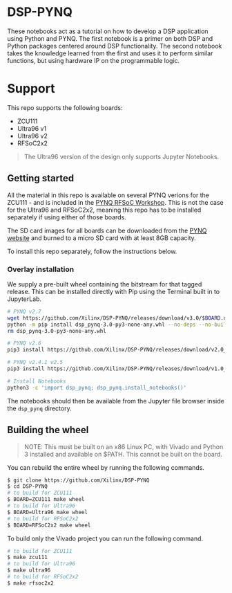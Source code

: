 # DSP-PYNQ
These notebooks act as a tutorial on how to develop a DSP application using Python and PYNQ. The first notebook is a primer on both DSP and Python packages centered around DSP functionality. The second notebook takes the knowledge learned from the first and uses it to perform similar functions, but using hardware IP on the programmable logic.

# Support
This repo supports the following boards:
   - ZCU111
   - Ultra96 v1
   - Ultra96 v2
   - RFSoC2x2
   
> The Ultra96 version of the design only supports Jupyter Notebooks.

## Getting started
All the material in this repo is available on several PYNQ verions for the ZCU111 - and is included in the [PYNQ RFSoC Workshop](https://github.com/Xilinx/PYNQ_RFSOC_Workshop). This is not the case for the Ultra96 and RFSoC2x2, meaning this repo has to be installed separately if using either of those boards.

The SD card images for all boards can be downloaded from the [PYNQ website](http://www.pynq.io/board.html) and burned to a micro SD card with at least 8GB capacity.

To install this repo separately, follow the instructions below.

### Overlay installation
We supply a pre-built wheel containing the bitstream for that tagged release. This can be installed directly with Pip using the Terminal built in to JupyterLab.

```bash
# PYNQ v2.7
wget https://github.com/Xilinx/DSP-PYNQ/releases/download/v3.0/$BOARD.dsp_pynq-3.0-py3-none-any.whl -O dsp_pynq-3.0-py3-none-any.whl
python -m pip install dsp_pynq-3.0-py3-none-any.whl --no-deps --no-build-isolation
rm dsp_pynq-3.0-py3-none-any.whl

# PYNQ v2.6
pip3 install https://github.com/Xilinx/DSP-PYNQ/releases/download/v2.0_$BOARD/dsp_pynq-2.0-py3-none-any.whl

# PYNQ v2.4.1 v2.5
pip3 install https://github.com/Xilinx/DSP-PYNQ/releases/download/v1.0_$BOARD/dsp_pynq-1.0-py3-none-any.whl
```

```bash
# Install Notebooks
python3 -c 'import dsp_pynq; dsp_pynq.install_notebooks()'
```
The notebooks should then be available from the Jupyter file browser inside the `dsp_pynq` directory.

## Building the wheel
> NOTE: This must be built on an x86 Linux PC, with Vivado and Python 3 installed and available on $PATH. This cannot be built on the board.

You can rebuild the entire wheel by running the following commands.
```sh
$ git clone https://github.com/Xilinx/DSP-PYNQ
$ cd DSP-PYNQ
# to build for ZCU111
$ BOARD=ZCU111 make wheel
# to build for Ultra96
$ BOARD=Ultra96 make wheel
# to build for RFSoC2x2
$ BOARD=RFSoC2x2 make wheel
```

To build only the Vivado project you can run the following command.
```sh
# to build for ZCU111
$ make zcu111
# to build for Ultra96
$ make ultra96
# to build for RFSoC2x2
$ make rfsoc2x2
```
